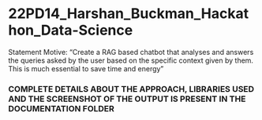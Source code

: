# 22PD14_Harshan_Buckman_Hackathon_Data-Science

Statement Motive:
“Create a RAG based chatbot that analyses and answers the queries
asked by the user based on the specific context given by them. This is
much essential to save time and energy”

### COMPLETE DETAILS ABOUT THE APPROACH, LIBRARIES USED AND THE SCREENSHOT OF THE OUTPUT IS PRESENT IN THE DOCUMENTATION FOLDER
